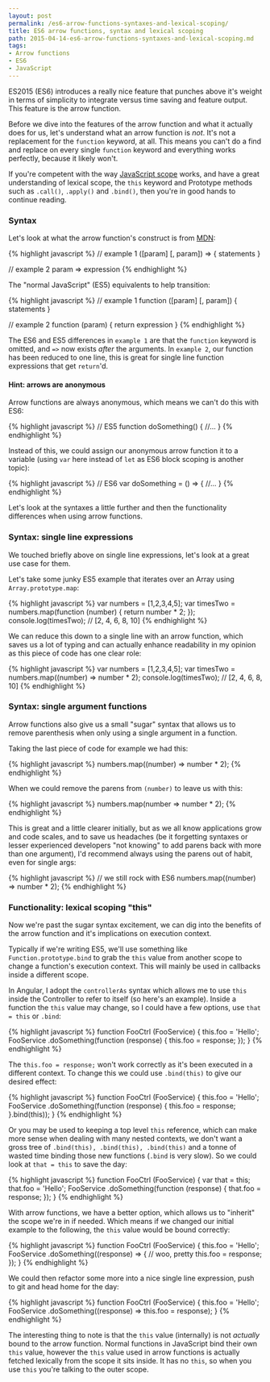 ```yaml
---
layout: post
permalink: /es6-arrow-functions-syntaxes-and-lexical-scoping/
title: ES6 arrow functions, syntax and lexical scoping
path: 2015-04-14-es6-arrow-functions-syntaxes-and-lexical-scoping.md
tags:
- Arrow functions
- ES6
- JavaScript
---
```


ES2015 (ES6) introduces a really nice feature that punches above it's weight in terms of simplicity to integrate versus time saving and feature output. This feature is the arrow function.

Before we dive into the features of the arrow function and what it actually does for us, let's understand what an arrow function is _not_. It's not a replacement for the `function` keyword, at all. This means you can't do a find and replace on every single `function` keyword and everything works perfectly, because it likely won't.

If you're competent with the way [JavaScript scope](//toddmotto.com/everything-you-wanted-to-know-about-javascript-scope) works, and have a great understanding of lexical scope, the `this` keyword and Prototype methods such as `.call()`, `.apply()` and `.bind()`, then you're in good hands to continue reading.

### Syntax
Let's look at what the arrow function's construct is from [MDN](https://developer.mozilla.org/en-US/docs/Web/JavaScript/Reference/Functions/Arrow_functions):

{% highlight javascript %}
// example 1
([param] [, param]) => {
  statements
}

// example 2
param => expression
{% endhighlight %}

The "normal JavaScript" (ES5) equivalents to help transition:

{% highlight javascript %}
// example 1
function ([param] [, param]) {
  statements
}

// example 2
function (param) {
  return expression
}
{% endhighlight %}

The ES6 and ES5 differences in `example 1` are that the `function` keyword is omitted, and `=>` now exists _after_ the arguments. In `example 2`, our function has been reduced to one line, this is great for single line function expressions that get `return`'d.

#### Hint: arrows are anonymous
Arrow functions are always anonymous, which means we can't do this with ES6:

{% highlight javascript %}
// ES5
function doSomething() {
  //...
}
{% endhighlight %}

Instead of this, we could assign our anonymous arrow function it to a variable (using `var` here instead of `let` as ES6 block scoping is another topic):

{% highlight javascript %}
// ES6
var doSomething = () => {
  //...
}
{% endhighlight %}

Let's look at the syntaxes a little further and then the functionality differences when using arrow functions.

### Syntax: single line expressions
We touched briefly above on single line expressions, let's look at a great use case for them.

Let's take some junky ES5 example that iterates over an Array using `Array.prototype.map`:

{% highlight javascript %}
var numbers = [1,2,3,4,5];
var timesTwo = numbers.map(function (number) {
  return number * 2;
});
console.log(timesTwo); // [2, 4, 6, 8, 10]
{% endhighlight %}

We can reduce this down to a single line with an arrow function, which saves us a lot of typing and can actually enhance readability in my opinion as this piece of code has one clear role:

{% highlight javascript %}
var numbers = [1,2,3,4,5];
var timesTwo = numbers.map((number) => number * 2);
console.log(timesTwo); // [2, 4, 6, 8, 10]
{% endhighlight %}

### Syntax: single argument functions
Arrow functions also give us a small "sugar" syntax that allows us to remove parenthesis when only using a single argument in a function.

Taking the last piece of code for example we had this:

{% highlight javascript %}
numbers.map((number) => number * 2);
{% endhighlight %}

When we could remove the parens from `(number)` to leave us with this:

{% highlight javascript %}
numbers.map(number => number * 2);
{% endhighlight %}

This is great and a little clearer initially, but as we all know applications grow and code scales, and to save us headaches (be it forgetting syntaxes or lesser experienced developers "not knowing" to add parens back with more than one argument), I'd recommend always using the parens out of habit, even for single args:

{% highlight javascript %}
// we still rock with ES6
numbers.map((number) => number * 2);
{% endhighlight %}

### Functionality: lexical scoping "this"
Now we're past the sugar syntax excitement, we can dig into the benefits of the arrow function and it's implications on execution context.

Typically if we're writing ES5, we'll use something like `Function.prototype.bind` to grab the `this` value from another scope to change a function's execution context. This will mainly be used in callbacks inside a different scope.

In Angular, I adopt the `controllerAs` syntax which allows me to use `this` inside the Controller to refer to itself (so here's an example). Inside a function the `this` value may change, so I could have a few options, use `that = this` or `.bind`:

{% highlight javascript %}
function FooCtrl (FooService) {
  this.foo = 'Hello';
  FooService
  .doSomething(function (response) {
    this.foo = response;
  });
}
{% endhighlight %}

The `this.foo = response;` won't work correctly as it's been executed in a different context. To change this we could use `.bind(this)` to give our desired effect:

{% highlight javascript %}
function FooCtrl (FooService) {
  this.foo = 'Hello';
  FooService
  .doSomething(function (response) {
    this.foo = response;
  }.bind(this));
}
{% endhighlight %}

Or you may be used to keeping a top level `this` reference, which can make more sense when dealing with many nested contexts, we don't want a gross tree of `.bind(this), .bind(this), .bind(this)` and a tonne of wasted time binding those new functions (`.bind` is very slow). So we could look at `that = this` to save the day:

{% highlight javascript %}
function FooCtrl (FooService) {
  var that = this;
  that.foo = 'Hello';
  FooService
  .doSomething(function (response) {
    that.foo = response;
  });
}
{% endhighlight %}

With arrow functions, we have a better option, which allows us to "inherit" the scope we're in if needed. Which means if we changed our initial example to the following, the `this` value would be bound correctly:

{% highlight javascript %}
function FooCtrl (FooService) {
  this.foo = 'Hello';
  FooService
  .doSomething((response) => { // woo, pretty
    this.foo = response;
  });
}
{% endhighlight %}

We could then refactor some more into a nice single line expression, push to git and head home for the day:

{% highlight javascript %}
function FooCtrl (FooService) {
  this.foo = 'Hello';
  FooService
  .doSomething((response) => this.foo = response);
}
{% endhighlight %}

The interesting thing to note is that the `this` value (internally) is not _actually_ bound to the arrow function. Normal functions in JavaScript bind their own `this` value, however the `this` value used in arrow functions is actually fetched lexically from the scope it sits inside. It has no `this`, so when you use `this` you're talking to the outer scope.
